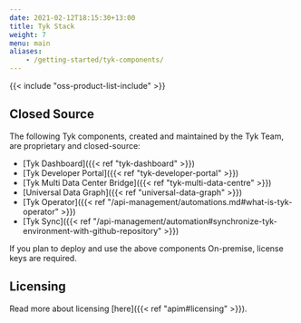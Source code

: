 ```yaml
--- 
date: 2021-02-12T18:15:30+13:00
title: Tyk Stack
weight: 7
menu: main
aliases:
    - /getting-started/tyk-components/
---
```


{{< include "oss-product-list-include" >}}

## Closed Source

The following Tyk components, created and maintained by the Tyk Team, are proprietary and closed-source:

* [Tyk Dashboard]({{< ref "tyk-dashboard" >}})
* [Tyk Developer Portal]({{< ref "tyk-developer-portal" >}})
* [Tyk Multi Data Center Bridge]({{< ref "tyk-multi-data-centre" >}})
* [Universal Data Graph]({{< ref "universal-data-graph" >}})
* [Tyk Operator]({{< ref "/api-management/automations.md#what-is-tyk-operator" >}})
* [Tyk Sync]({{< ref "/api-management/automation#synchronize-tyk-environment-with-github-repository" >}})

If you plan to deploy and use the above components On-premise, license keys are required.

## Licensing
Read more about licensing [here]({{< ref "apim#licensing" >}}).